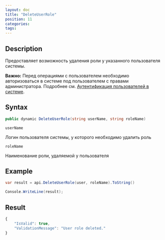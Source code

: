 ```yaml
---
layout: doc
title: "DeleteUserRole"
position: 11 
categories: 
tags:
---
```


## Description
Предоставляет возможность удаления роли у указанного пользователя системы.

**Важно:** Перед операциями с пользователем необходимо авторизоваться в системе под пользователем
с правами администратора. Подробнее см. [Аутентификация пользователей в системе](../../SignInApi/SignInInternal).

## Syntax
```csharp
public dynamic DeleteUserRole(string userName, string roleName)
```

`userName`

Логин пользователя системы, у которого необходимо удалить роль

`roleName`

Наименование роли, удаляемой у пользователя

## Example

```csharp
var result = api.DeleteUserRole(user, roleName).ToString()

Сonsole.WriteLine(result);
```

## Result
```js
﻿{
	"IsValid": true,
	"ValidationMessage": "User role deleted."
}
```